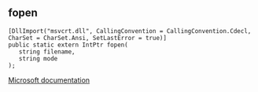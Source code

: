 ## fopen

```
[DllImport("msvcrt.dll", CallingConvention = CallingConvention.Cdecl, CharSet = CharSet.Ansi, SetLastError = true)]
public static extern IntPtr fopen(
   string filename,
   string mode
);
```

[Microsoft documentation](https://docs.microsoft.com/en-us/cpp/c-runtime-library/reference/fopen-fopen-s-wfopen-wfopen-s)

